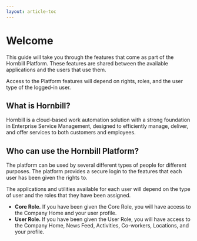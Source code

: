 ```yaml
---
layout: article-toc
---
```

# Welcome 
This guide will take you through the features that come as part of the Hornbill Platform.  These features are shared between the available applications and the users that use them.

Access to the Platform features will depend on rights, roles, and the user type of the logged-in user.

## What is Hornbill?
Hornbill is a cloud-based work automation solution with a strong foundation in Enterprise Service Management, designed to efficiently manage, deliver, and offer services to both customers and employees.

## Who can use the Hornbill Platform?
The platform can be used by several different types of people for different purposes.  The platform provides a secure login to the features that each user has been given the rights to. 

The applications and utilities available for each user will depend on the type of user and the roles that they have been assigned.

* **Core Role.**  If you have been given the Core Role, you will have access to the Company Home and your user profile.
* **User Role.**  If you have been given the User Role, you will have access to the Company Home, News Feed, Activities, Co-workers, Locations, and your profile.

